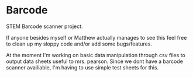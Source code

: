 # Barcode
STEM Barcode scanner project.

If anyone besides myself or Matthew actually manages to see this feel free to clean up my sloppy code and/or add some bugs/features.

At the moment I'm working on basic data manipulation through csv files to output data sheets useful to mrs. pearson. Since we dont have a barcode scanner availiable, I'm having to use simple test sheets for this.
